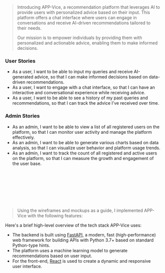

<br><br>

<!-- project philosophy -->


>Introducing APP-Vice, a recommendation platform that leverages AI to provide users with personalized advice based on their input. This platform offers a chat interface where users can engage in conversations and receive AI-driven recommendations tailored to their needs.
>
> Our mission is to empower individuals by providing them with personalized and actionable advice, enabling them to make informed decisions.

### User Stories
- As a user, I want to be able to input my queries and receive AI-generated advice, so that I can make informed decisions based on data-driven recommendations.
- As a user, I want to engage with a chat interface, so that I can have an interactive and conversational experience while receiving advice.
- As a user, I want to be able to see a history of my past queries and recommendations, so that I can track the advice I've received over time.

### Admin Stories
- As an admin, I want to be able to view a list of all registered users on the platform, so that I can monitor user activity and manage the platform effectively.
- As an admin, I want to be able to generate various charts based on data analysis, so that I can visualize user behavior and platform usage trends.
- As an admin, I want to track the count of all registered and active users on the platform, so that I can measure the growth and engagement of the user base.

<br><br>

#

<br><br>

<!-- Implementation -->


> Using the wireframes and mockups as a guide, I implemented APP-Vice with the following features:


<a id="implementation"></a>

<a id="tech-stack"></a>

Here's a brief high-level overview of the tech stack APP-Vice uses:
- The backend is built using [FastAPI](https://fastapi.tiangolo.com/), a modern, fast (high-performance) web framework for building APIs with Python 3.7+ based on standard Python-type hints.
- The platform uses a machine learning model to generate recommendations based on user input.
- For the front-end, [React](https://reactjs.org/) is used to create a dynamic and responsive user interface.

<br><br>


